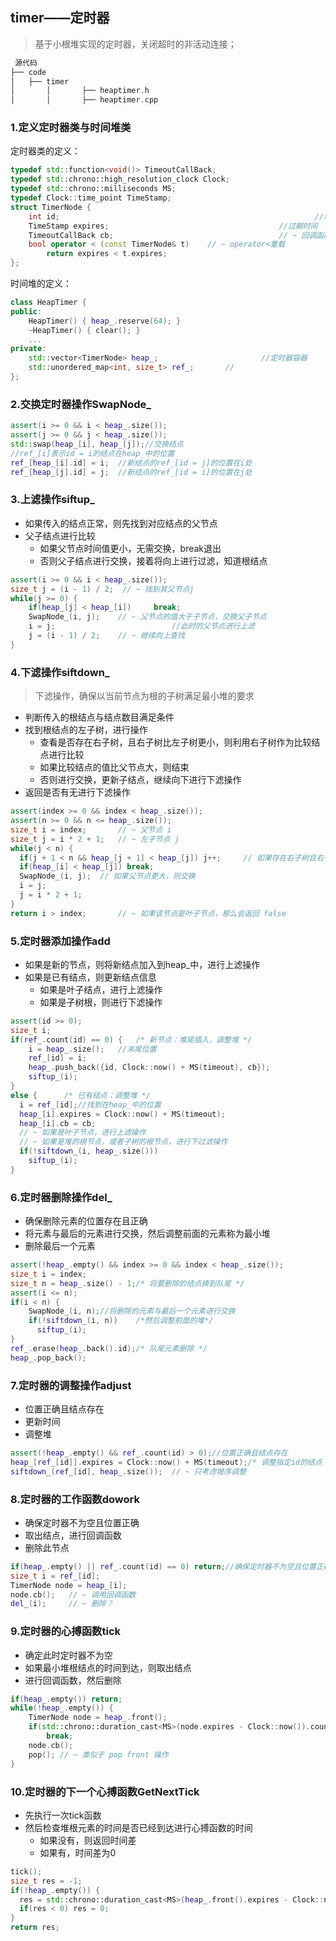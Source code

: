 ## timer——定时器

> 基于小根堆实现的定时器，关闭超时的非活动连接；

```c++
 源代码
├── code          
│   ├── timer
│		│		├── heaptimer.h
│		│		├── heaptimer.cpp
```

### 1.定义定时器类与时间堆类

定时器类的定义：

```c++
typedef std::function<void()> TimeoutCallBack;
typedef std::chrono::high_resolution_clock Clock;
typedef std::chrono::milliseconds MS;
typedef Clock::time_point TimeStamp;
struct TimerNode {
    int id;   														//时间器ID 
    TimeStamp expires;  									//过期时间
    TimeoutCallBack cb;  									// ~ 回调函数
    bool operator < (const TimerNode& t) 	// ~ operator<重载
        return expires < t.expires;
};
```

时间堆的定义：

```c++
class HeapTimer {
public:
    HeapTimer() { heap_.reserve(64); }
    ~HeapTimer() { clear(); }
    ...																			//功能函数
private:
    std::vector<TimerNode> heap_;						//定时器容器
    std::unordered_map<int, size_t> ref_;		//
};
```

### 2.交换定时器操作SwapNode_

```c++
assert(i >= 0 && i < heap_.size());
assert(j >= 0 && j < heap_.size());
std::swap(heap_[i], heap_[j]);//交换结点
//ref_[i]表示id = i的结点在heap_中的位置
ref_[heap_[i].id] = i;  //新结点的ref_[id = j]的位置在i处         
ref_[heap_[j].id] = j;  //新结点的ref_[id = i]的位置在j处  
```

### 3.上滤操作siftup_

+ 如果传入的结点正常，则先找到对应结点的父节点
+ 父子结点进行比较
  + 如果父节点时间值更小，无需交换，break退出
  + 否则父子结点进行交换，接着将向上进行过滤，知道根结点

```c++
assert(i >= 0 && i < heap_.size());
size_t j = (i - 1) / 2;  // ~ 找到其父节点j
while(j >= 0) {
    if(heap_[j] < heap_[i])  	break; 
    SwapNode_(i, j);   	// ~ 父节点的值大于子节点，交换父子节点
    i = j;							//此时的父节点进行上滤
    j = (i - 1) / 2;   	// ~ 继续向上查找
}
```

### 4.下滤操作siftdown_

> 下滤操作，确保以当前节点为根的子树满足最小堆的要求

+ 判断传入的根结点与结点数目满足条件
+ 找到根结点的左子树，进行操作
  + 查看是否存在右子树，且右子树比左子树更小，则利用右子树作为比较结点进行比较
  + 如果比较结点的值比父节点大，则结束
  + 否则进行交换，更新子结点，继续向下进行下滤操作
+ 返回是否有无进行下滤操作

```c++
assert(index >= 0 && index < heap_.size());
assert(n >= 0 && n <= heap_.size());
size_t i = index;       // ~ 父节点 i
size_t j = i * 2 + 1;   // ~ 左子节点 j
while(j < n) {
  if(j + 1 < n && heap_[j + 1] < heap_[j]) j++; 	// 如果存在右子树且右子树更小，则利用右子树进行比较
  if(heap_[i] < heap_[j]) break;
  SwapNode_(i, j);  // 如果父节点更大，则交换
  i = j;
  j = i * 2 + 1;
}
return i > index;		// ~ 如果该节点是叶子节点，那么会返回 false
```

### 5.定时器添加操作add

+ 如果是新的节点，则将新结点加入到heap_中，进行上滤操作
+ 如果是已有结点，则更新结点信息
  + 如果是叶子结点，进行上滤操作
  + 如果是子树根，则进行下滤操作

```c++
assert(id >= 0);
size_t i;
if(ref_.count(id) == 0) {	/* 新节点：堆尾插入，调整堆 */
    i = heap_.size();	//末尾位置
    ref_[id] = i;
    heap_.push_back({id, Clock::now() + MS(timeout), cb});
    siftup_(i);
} 
else {		/* 已有结点：调整堆 */
  i = ref_[id];//找到在heap_中的位置
  heap_[i].expires = Clock::now() + MS(timeout);
  heap_[i].cb = cb;
  // ~ 如果是叶子节点，进行上滤操作
  // ~ 如果是堆的根节点，或者子树的根节点，进行下过滤操作
  if(!siftdown_(i, heap_.size())) 
    siftup_(i);
}
```

### 6.定时器删除操作del_

+ 确保删除元素的位置存在且正确
+ 将元素与最后的元素进行交换，然后调整前面的元素称为最小堆
+ 删除最后一个元素

```c++
assert(!heap_.empty() && index >= 0 && index < heap_.size());
size_t i = index;
size_t n = heap_.size() - 1;/* 将要删除的结点换到队尾 */
assert(i <= n);
if(i < n) {
    SwapNode_(i, n);//将删除的元素与最后一个元素进行交换
    if(!siftdown_(i, n)) 	/*然后调整前面的堆*/
      siftup_(i);
}
ref_.erase(heap_.back().id);/* 队尾元素删除 */
heap_.pop_back();
```

### 7.定时器的调整操作adjust

+ 位置正确且结点存在
+ 更新时间
+ 调整堆

```c++
assert(!heap_.empty() && ref_.count(id) > 0);//位置正确且结点存在
heap_[ref_[id]].expires = Clock::now() + MS(timeout);/* 调整指定id的结点 */
siftdown_(ref_[id], heap_.size());  // ~ 只考虑增序调整
```

### 8.定时器的工作函数dowork

+ 确保定时器不为空且位置正确
+ 取出结点，进行回调函数
+ 删除此节点

```c++
if(heap_.empty() || ref_.count(id) == 0) return;//确保定时器不为空且位置正确
size_t i = ref_[id];
TimerNode node = heap_[i];
node.cb();   // ~ 调用回调函数
del_(i);     // ~ 删除？
```

### 9.定时器的心搏函数tick

+ 确定此时定时器不为空
+ 如果最小堆根结点的时间到达，则取出结点
+ 进行回调函数，然后删除

```c++
if(heap_.empty()) return;
while(!heap_.empty()) {
    TimerNode node = heap_.front();
    if(std::chrono::duration_cast<MS>(node.expires - Clock::now()).count() > 0)// 还未到定时时间
        break; 
    node.cb();
    pop(); // ~ 类似于 pop front 操作
}
```

### 10.定时器的下一个心搏函数GetNextTick

+ 先执行一次tick函数
+ 然后检查堆根元素的时间是否已经到达进行心搏函数的时间
  + 如果没有，则返回时间差
  + 如果有，时间差为0

```c++
tick();
size_t res = -1;
if(!heap_.empty()) {
  res = std::chrono::duration_cast<MS>(heap_.front().expires - Clock::now()).count();//计算时间差
  if(res < 0) res = 0;
}
return res;
```









